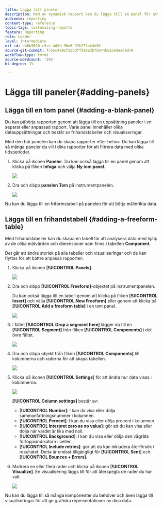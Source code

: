 ```yaml
---
title: Lägga till paneler
description: Med en dynamisk rapport kan du lägga till en panel för att bättre filtrera data beroende på den valda tidsperioden.
audience: reporting
content-type: reference
topic-tags: customizing-reports
feature: Reporting
role: Leader
level: Intermediate
exl-id: e48b9630-c5ce-4d5d-90e6-97b77fbe3d50
source-git-commit: fcb5c4a92f23bdffd1082b7b044b5859dead9d70
workflow-type: tm+mt
source-wordcount: '345'
ht-degree: 1%

---
```


# Lägga till paneler{#adding-panels}

## Lägga till en tom panel {#adding-a-blank-panel}

Du kan påbörja rapporten genom att lägga till en uppsättning paneler i en separat eller anpassad rapport. Varje panel innehåller olika datauppsättningar och består av frihandstabeller och visualiseringar.

Med den här panelen kan du skapa rapporter efter behov. Du kan lägga till så många paneler du vill i dina rapporter för att filtrera data med olika tidsperioder.

1. Klicka på ikonen **Paneler**. Du kan också lägga till en panel genom att klicka på fliken **Infoga** och välja **Ny tom panel**.

   ![](assets/dynamic_report_panel_1.png)

1. Dra och släpp **panelen Tom** på instrumentpanelen.

   ![](assets/dynamic_report_panel.png)

Nu kan du lägga till en friformstabell på panelen för att börja målinrikta data.

## Lägga till en frihandstabell {#adding-a-freeform-table}

Med frihandstabeller kan du skapa en tabell för att analysera data med hjälp av de olika mätvärden och dimensioner som finns i tabellen **Component**.

Det går att ändra storlek på alla tabeller och visualiseringar och de kan flyttas för att bättre anpassa rapporten.

1. Klicka på ikonen **[!UICONTROL Panels]**.

   ![](assets/dynamic_report_panel_1.png)

1. Dra och släpp **[!UICONTROL Freeform]**-objektet på instrumentpanelen.

   Du kan också lägga till en tabell genom att klicka på fliken **[!UICONTROL Insert]** och välja **[!UICONTROL New Freeform]** eller genom att klicka på **[!UICONTROL Add a freeform table]** i en tom panel.

   ![](assets/dynamic_report_panel_2.png)

1. I fältet **[!UICONTROL Drop a segment here]** lägger du till en **[!UICONTROL Segment]** från fliken **[!UICONTROL Components]** i det övre fältet.

   ![](assets/dynamic_report_panel_3.png)

1. Dra och släpp objekt från fliken **[!UICONTROL Components]** till kolumnerna och raderna för att skapa tabellen.

   ![](assets/dynamic_report_freeform_3.png)

1. Klicka på ikonen **[!UICONTROL Settings]** för att ändra hur data visas i kolumnerna.

   ![](assets/dynamic_report_freeform_4.png)

   **[!UICONTROL Column settings]** består av:

   * **[!UICONTROL Number]**: I kan du visa eller dölja sammanfattningsnummer i kolumnen.
   * **[!UICONTROL Percent]**: I kan du visa eller dölja procent i kolumnen.
   * **[!UICONTROL Interpret zero as no value]**: gör att du kan visa eller dölja när värdet är lika med noll.
   * **[!UICONTROL Background]**: I kan du visa eller dölja den vågräta förloppsindikatorn i celler.
   * **[!UICONTROL Include retries]**: gör att du kan inkludera återförsök i resultatet. Detta är endast tillgängligt för **[!UICONTROL Sent]** och **[!UICONTROL Bounces + Errors]**.

1. Markera en eller flera rader och klicka på ikonen **[!UICONTROL Visualize]**. En visualisering läggs till för att återspegla de rader du har valt.

   ![](assets/dynamic_report_freeform_5.png)

Nu kan du lägga till så många komponenter du behöver och även lägga till visualiseringar för att ge grafiska representationer av dina data.
